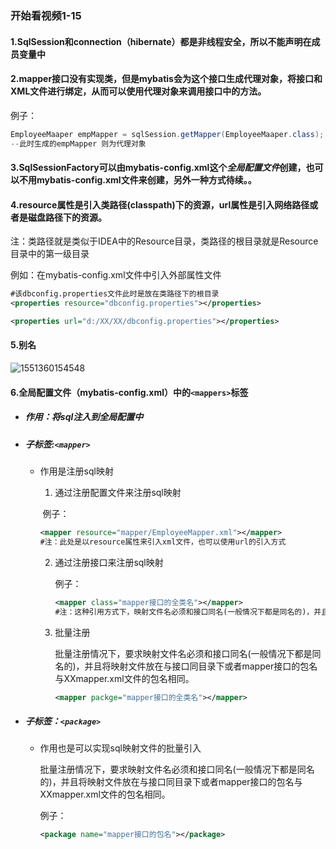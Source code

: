 ### 开始看视频1-15

#### 1.SqlSession和connection（hibernate）都是非线程安全，所以不能声明在成员变量中

#### 2.mapper接口没有实现类，但是mybatis会为这个接口生成代理对象，将接口和XML文件进行绑定，从而可以使用代理对象来调用接口中的方法。

例子：

```java
EmployeeMaaper empMapper = sqlSession.getMapper(EmployeeMaaper.class);
--此时生成的empMapper 则为代理对象
```

#### 3.SqlSessionFactory可以由mybatis-config.xml这个*全局配置文件*创建，也可以不用mybatis-config.xml文件来创建，另外一种方式待续。。



#### 4.resource属性是引入类路径(classpath)下的资源，url属性是引入网络路径或者是磁盘路径下的资源。

注：类路径就是类似于IDEA中的Resource目录，类路径的根目录就是Resource目录中的第一级目录

例如：在mybatis-config.xml文件中引入外部属性文件

```xml
#该dbconfig.properties文件此时是放在类路径下的根目录
<properties resource="dbconfig.properties"></properties>

<properties url="d:/XX/XX/dbconfig.properties"></properties>
```





#### 5.别名

![1551360154548](C:\Users\lenovo\AppData\Roaming\Typora\typora-user-images\1551360154548.png)



#### 6.全局配置文件（mybatis-config.xml）中的`<mappers>`标签

* ##### 作用：将sql注入到全局配置中

* ##### 子标签:`<mapper>`

  * 作用是注册sql映射

    1. 通过注册配置文件来注册sql映射

    ​    例子：

    ```xml
    <mapper resource="mapper/EmployeeMapper.xml"></mapper>
    #注：此处是以resource属性来引入xml文件，也可以使用url的引入方式
    ```

    2. 通过注册接口来注册sql映射

       例子：

       ```xml
       <mapper class="mapper接口的全类名"></mapper>
       #注：这种引用方式下，映射文件名必须和接口同名(一般情况下都是同名的)，并且将映射文件放在与接口同目录下
       ```

    3. 批量注册

       批量注册情况下，要求映射文件名必须和接口同名(一般情况下都是同名的)，并且将映射文件放在与接口同目录下或者mapper接口的包名与XXmapper.xml文件的包名相同。

       ```xml
       <mapper packge="mapper接口的全类名"></mapper>
       ```

* ##### 子标签：`<package>`

  * 作用也是可以实现sql映射文件的批量引入

    批量注册情况下，要求映射文件名必须和接口同名(一般情况下都是同名的)，并且将映射文件放在与接口同目录下或者mapper接口的包名与XXmapper.xml文件的包名相同。

    例子：

    ```xml
    <package name="mapper接口的包名"></package>
    ```
